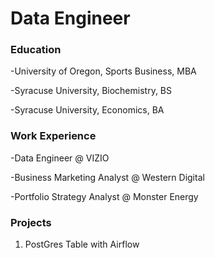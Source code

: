 # Data Engineer

### Education
-University of Oregon, Sports Business, MBA

-Syracuse University, Biochemistry, BS

-Syracuse University, Economics, BA 

### Work Experience 
-Data Engineer @ VIZIO

-Business Marketing Analyst @ Western Digital

-Portfolio Strategy Analyst @ Monster Energy

### Projects
1. PostGres Table with Airflow 

